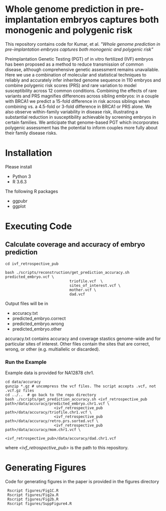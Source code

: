 # Whole genome prediction in pre-implantation embryos captures both monogenic and polygenic risk

This repository contains code for Kumar, et al. *"Whole genome prediction in pre-implantation embryos captures both monogenic and polygenic risk"*

Preimplantation Genetic Testing (PGT) of in vitro fertilized (IVF) embryos has been proposed as a method to reduce transmission of common disease, although comprehensive genetic assessment remains unavailable. Here we use a combination of molecular and statistical techniques to reliably and accurately infer inherited genome sequence in 110 embryos and combine polygenic risk scores (PRS) and rare variation to model susceptibility across 12 common conditions. Combining the effects of rare variants and PRS magnifies differences across sibling embryos: in a couple with BRCA1 we predict a 15-fold difference in risk across siblings when combining vs. a 4.5-fold or 3-fold difference in BRCA1 or PRS alone. We also observe within-family variability in disease risk, illustrating a substantial reduction in susceptibility achievable by screening embryos in certain families. We anticipate that genome-based PGT which incorporates polygenic assessment has the potential to inform couples more fully about their family disease risks.

# Installation
Please install
- Python 3
- R 3.6.3

The following R packages
- ggpubr
- ggplot

# Executing Code


## Calculate coverage and accuracy of embryo prediction
```
cd ivf_retrospective_pub

bash ./scripts/reconstruction/get_prediction_accuracy.sh predicted_embryo.vcf \
							 triofile.vcf  \
							 sites_of_interest.vcf \
							 mother.vcf \
							 dad.vcf
```

Output files will be in
- accuracy.txt
- predicted_embryo.correct
- predicted_embryo.wrong 
- predicted_embryo.other

accuracy.txt contains accuracy and coverage stastics genome-wide and for particular sites of interest.
Other files contain the sites that are correct, wrong, or other (e.g. multiallelic or discarded). 


### Run the Example
Example data is provided for NA12878 chr1.

```
cd data/accuracy
gunzip *.gz # uncompress the vcf files. The script accepts .vcf, not .vcf.gz files
cd ../..  # go back to the repo directory
bash ./scripts/get_prediction_accuracy.sh <ivf_retrospective_pub path>/data/accuracy/predicted_embryo.chr1.vcf \
 					  <ivf_retrospective_pub path>/data/accuracy/triofile.chr1.vcf \
					  <ivf_retrospective_pub path>/data/accuracy/retro.prs.sorted.vcf \
					  <ivf_retrospective_pub path>/data/accuracy/mom.chr1.vcf \
					  <ivf_retrospective_pub>/data/accuracy/dad.chr1.vcf
```
where *<ivf_retrospective_pub>* is the path to this repository.

# Generating Figures
Code for generating figures in the paper is provided in the figures directory

```
 Rscript figures/Fig1C.R
 Rscript figures/Fig2a.R
 Rscript figures/Fig2b.R
 Rscript figures/SuppFigure4.R 
```
